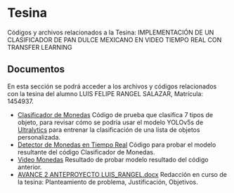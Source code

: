# Tesina
Códigos y archivos relacionados a la Tesina: IMPLEMENTACIÓN DE UN CLASIFICADOR DE PAN DULCE MEXICANO EN VIDEO TIEMPO REAL CON TRANSFER LEARNING


## Documentos
En esta sección se podrá acceder a los archivos y códigos relacionados con la tesina del alumno LUIS FELIPE RANGEL SALAZAR, Matrícula: 1454937.

- [Clasificador de Monedas](V3_YOLOV5_custom_training.ipynb) Código de prueba que clasifica 7 tipos de objeto, para revisar cómo se podría usar el modelo YOLOv5s de [Ultralytics](https://docs.ultralytics.com/es/yolov5/tutorials/train_custom_data/) para entrenar la clasificación de una lista de objetos personalizada.
- [Detector de Monedas en Tiempo Real](Real-time_Object-detection.ipynb) Código para probar el modelo resultante del código Clasificador de Monedas.
- [Video Monedas](output_v3.mp4) Resultado de probar modelo resultado del código anterior.
- [AVANCE 2 ANTEPROYECTO LUIS_RANGEL.docx](https://github.com/luisfelipe100/Tesina/blob/main/AVANCE%202%20ANTEPROYECTO%20LUIS_RANGEL.docx) Redacción en curso de la tesina: Planteamiento de problema, Justificación, Objetivos.
